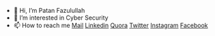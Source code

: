 - 👋 Hi, I’m Patan Fazulullah
- 👀 I’m interested in Cyber Security
- 📫 How to reach me [Mail](mailto:patanfazu@gmail.com) [Linkedin](https://in.linkedin.com/in/patan-fazulullah-a546651b1) [Quora](https://www.google.com/url?sa=i&url=https%3A%2F%2Fwww.quora.com%2Fprofile%2FFazulullah-Patan-1&psig=AOvVaw2hV8kHWlAN5SCQw-yznDv4&ust=1623301729644000&source=images&cd=vfe&ved=0CA0QjhxqFwoTCPCu36nkifECFQAAAAAdAAAAABAJ) [Twitter](https://twitter.com/f_a_z_u?lang=en) [Instagram](https://www.instagram.com/f.a.z.u/?hl=en) [Facebook](https://www.facebook.com/patan.fazulullah)

<!---
patanfazu/patanfazu is a ✨ special ✨ repository because its `README.md` (this file) appears on your GitHub profile.
You can click the Preview link to take a look at your changes.
--->
